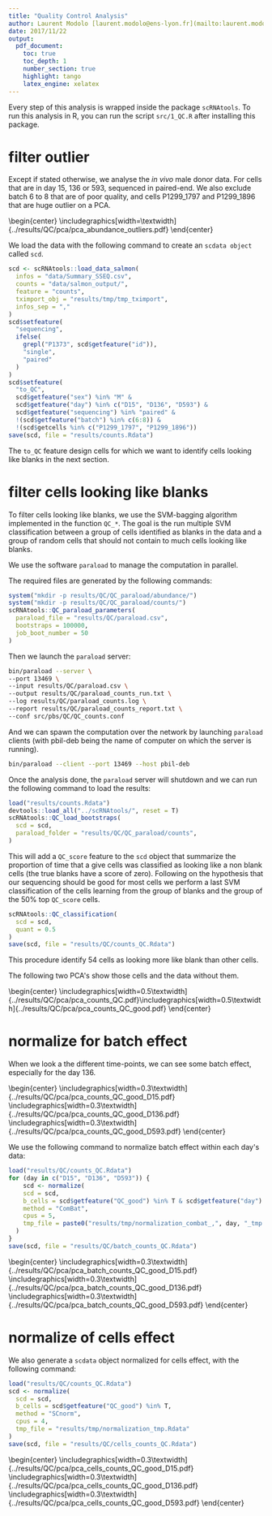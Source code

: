 ```yaml
---
title: "Quality Control Analysis"
author: Laurent Modolo [laurent.modolo@ens-lyon.fr](mailto:laurent.modolo@ens-lyon.fr)
date: 2017/11/22
output:
  pdf_document:
    toc: true
    toc_depth: 1
    number_section: true
    highlight: tango
    latex_engine: xelatex
---
```


Every step of this analysis is wrapped inside the package `scRNAtools`.
To run this analysis in R, you can run the script `src/1_QC.R` after installing
this package.

# filter outlier

Except if stated otherwise, we analyse the *in vivo* male donor data. For cells
that are in day 15, 136 or 593, sequenced in paired-end.
We also exclude batch 6 to 8 that are of poor quality, and cells P1299\_1797
and P1299_1896 that are huge outlier on a PCA.

\begin{center}
  \includegraphics[width=\textwidth]{../results/QC/pca/pca_abundance_outliers.pdf}
\end{center}

We load the data with the following command to create an `scdata object` called
`scd`.

```R
scd <- scRNAtools::load_data_salmon(
  infos = "data/Summary_SSEQ.csv",
  counts = "data/salmon_output/",
  feature = "counts",
  tximport_obj = "results/tmp/tmp_tximport",
  infos_sep = ","
)
scd$setfeature(
  "sequencing",
  ifelse(
    grepl("P1373", scd$getfeature("id")),
    "single",
    "paired"
  )
)
scd$setfeature(
  "to_QC",
  scd$getfeature("sex") %in% "M" &
  scd$getfeature("day") %in% c("D15", "D136", "D593") &
  scd$getfeature("sequencing") %in% "paired" &
  !(scd$getfeature("batch") %in% c(6:8)) &
  !(scd$getcells %in% c("P1299_1797", "P1299_1896"))
save(scd, file = "results/counts.Rdata")
```

The `to_QC` feature design cells for which we want to identify cells looking
like blanks in the next section.

# filter cells looking like blanks

To filter cells looking like blanks, we use the SVM-bagging algorithm
implemented in the function `QC_*`. The goal is the run multiple SVM
classification between a group of cells identified as blanks in the data and
a group of random cells that should not contain to much cells looking like
blanks.

We use the software `paraload` to manage the computation in parallel.

The required files are generated by the following commands:

```R
system("mkdir -p results/QC/QC_paraload/abundance/")
system("mkdir -p results/QC/QC_paraload/counts/")
scRNAtools::QC_paraload_parameters(
  paraload_file = "results/QC/paraload.csv",
  bootstraps = 100000,
  job_boot_number = 50
)
```

Then we launch the `paraload` server:

```sh
bin/paraload --server \
--port 13469 \
--input results/QC/paraload.csv \
--output results/QC/paraload_counts_run.txt \
--log results/QC/paraload_counts.log \
--report results/QC/paraload_counts_report.txt \
--conf src/pbs/QC/QC_counts.conf
```

And we can spawn the computation over the network by launching `paraload`
clients (with pbil-deb being the name of computer on which the server is
running).

```sh
bin/paraload --client --port 13469 --host pbil-deb
```

Once the analysis done, the `paraload` server will shutdown and we can run the
following command to load the results:

```R
load("results/counts.Rdata")
devtools::load_all("../scRNAtools/", reset = T)
scRNAtools::QC_load_bootstraps(
  scd = scd,
  paraload_folder = "results/QC/QC_paraload/counts",
)
```

This will add a `QC_score` feature to the `scd` object that summarize the
proportion of time that a give cells was classified as looking like a non blank
cells (the true blanks have a score of zero).
Following on the hypothesis that our sequencing should be good for most cells
we perform a last SVM classification of the cells learning from the group of
blanks and the group of the 50\% top `QC_score` cells.

```R
scRNAtools::QC_classification(
  scd = scd,
  quant = 0.5
)
save(scd, file = "results/QC/counts_QC.Rdata")
```

This procedure identify 54 cells as looking more like blank than other cells.

The following two PCA's show those cells and the data without them.

\begin{center}
  \includegraphics[width=0.5\textwidth]{../results/QC/pca/pca_counts_QC.pdf}\includegraphics[width=0.5\textwidth]{../results/QC/pca/pca_counts_QC_good.pdf}
\end{center}

# normalize for batch effect

When we look a the different time-points, we can see some batch effect,
especially for the day 136.

\begin{center}
  \includegraphics[width=0.3\textwidth]{../results/QC/pca/pca_counts_QC_good_D15.pdf} \includegraphics[width=0.3\textwidth]{../results/QC/pca/pca_counts_QC_good_D136.pdf} \includegraphics[width=0.3\textwidth]{../results/QC/pca/pca_counts_QC_good_D593.pdf}
\end{center}

We use the following command to normalize batch effect within each day's data:

```R
load("results/QC/counts_QC.Rdata")
for (day in c("D15", "D136", "D593")) {
    scd <- normalize(
    scd = scd,
    b_cells = scd$getfeature("QC_good") %in% T & scd$getfeature("day") %in% day,
    method = "ComBat",
    cpus = 5,
    tmp_file = paste0("results/tmp/normalization_combat_,", day, "_tmp.Rdata")
  )
}
save(scd, file = "results/QC/batch_counts_QC.Rdata")
```

\begin{center}
  \includegraphics[width=0.3\textwidth]{../results/QC/pca/pca_batch_counts_QC_good_D15.pdf} \includegraphics[width=0.3\textwidth]{../results/QC/pca/pca_batch_counts_QC_good_D136.pdf} \includegraphics[width=0.3\textwidth]{../results/QC/pca/pca_batch_counts_QC_good_D593.pdf}
\end{center}

# normalize of cells effect

We also generate a `scdata` object normalized for cells effect, with the
following command:

```R
load("results/QC/counts_QC.Rdata")
scd <- normalize(
  scd = scd,
  b_cells = scd$getfeature("QC_good") %in% T,
  method = "SCnorm",
  cpus = 4,
  tmp_file = "results/tmp/normalization_tmp.Rdata"
)
save(scd, file = "results/QC/cells_counts_QC.Rdata")
```

\begin{center}
  \includegraphics[width=0.3\textwidth]{../results/QC/pca/pca_cells_counts_QC_good_D15.pdf} \includegraphics[width=0.3\textwidth]{../results/QC/pca/pca_cells_counts_QC_good_D136.pdf} \includegraphics[width=0.3\textwidth]{../results/QC/pca/pca_cells_counts_QC_good_D593.pdf}
\end{center}
